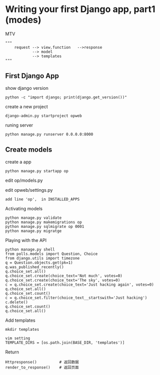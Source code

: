 # Writing your first Django app, part1 (modes)

MTV

    """
        request --> view.function   -->response
                --> model
                --> templates
    """

## First Django App

show django version

	python -c "import django; print(django.get_version())"	

create a new project 

	django-admin.py startproject opweb 

runing server 
	
	python manage.py runserver 0.0.0.0:8000

## Create models

create a app

	python manage.py startapp op

edit op/models.py

edit opweb/settings.py

	add line 'op',  in INSTALLED_APPS 

Activating models 

	python manage.py validate
	python manage.py makemigrations op 
	python manage.py sqlmigrate op 0001
	python manage.py migratge

Playing with the API

	python manage.py shell
	from polls.models import Question, Choice
	from django.utils import timezone
	q = Question.objects.get(pk=1)
	q.was_published_recently()
	q.choice_set.all()
	q.choice_set.create(choice_text='Not much', votes=0)
	q.choice_set.create(choice_text='The sky', votes=0)
	c = q.choice_set.create(choice_text='Just hacking again', votes=0)
	q.choice_set.all()
	q.choice_set.count()
	c = q.choice_set.filter(choice_text__startswith='Just hacking')
	c.delete()
	q.choice_set.count()
	q.choice_set.all()

Add templates

    mkdir templates

    vim setting
    TEMPLATE_DIRS = [os.path.join(BASE_DIR, 'templates')]

Return

    Httpresponse()          # 返回数据
    render_to_response()    # 返回页面
